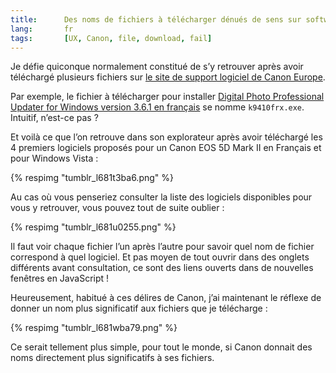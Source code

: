 ```yaml
---
title:      Des noms de fichiers à télécharger dénués de sens sur software.canon-europe.com
lang:       fr
tags:       [UX, Canon, file, download, fail]
---
```


Je défie quiconque normalement constitué de s’y retrouver après avoir téléchargé plusieurs fichiers sur [le site de support logiciel de Canon Europe](http://software.canon-europe.com/).

Par exemple, le fichier à télécharger pour installer [Digital Photo Professional Updater for Windows version 3.6.1 en français](http://software.canon-europe.com/software/0033258.asp) se nomme `k9410frx.exe`. Intuitif, n’est-ce pas ?

Et voilà ce que l’on retrouve dans son explorateur après avoir téléchargé les 4 premiers logiciels proposés pour un Canon EOS 5D Mark II en Français et pour Windows Vista :

{% respimg "tumblr_l681t3ba6.png" %}

Au cas où vous penseriez consulter la liste des logiciels disponibles pour vous y retrouver, vous pouvez tout de suite oublier :

{% respimg "tumblr_l681u0255.png" %}

Il faut voir chaque fichier l’un après l’autre pour savoir quel nom de fichier correspond à quel logiciel. Et pas moyen de tout ouvrir dans des onglets différents avant consultation, ce sont des liens ouverts dans de nouvelles fenêtres en JavaScript !

Heureusement, habitué à ces délires de Canon, j’ai maintenant le réflexe de donner un nom plus significatif aux fichiers que je télécharge :

{% respimg "tumblr_l681wba79.png" %}

Ce serait tellement plus simple, pour tout le monde, si Canon donnait des noms directement plus significatifs à ses fichiers.
